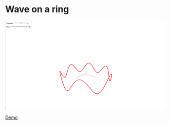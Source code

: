 # Wave on a ring

![Demo image](demo.png)

[Demo](https://rawgit.com/joebentley/wave-on-ring/master/index.html)
